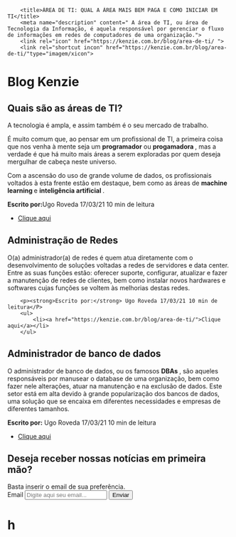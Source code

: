 <!DOCTYPE html>
<html lang="pt-BR">
<head>
        <meta charset="UTF-8">
        <meta http-equiv="X-UA-Compatible" content="IE=edge">
        <meta name="viewport" content="width=, initial-scale=1.0">

        <title>ÁREA DE TI: QUAL A ÁREA MAIS BEM PAGA E COMO INICIAR EM TI</title>
        <meta name="description" content=" A área de TI, ou área de Tecnologia da Informação, é aquela responsável por gerenciar o fluxo de informações em redes de computadores de uma organização.">
        <link rel="icon" href="https://kenzie.com.br/blog/area-de-ti/ ">
        <link rel="shortcut incon" href="https://kenzie.com.br/blog/area-de-ti/"type="imagem/xicon">
       
</head>
<body>
    <h1>Blog Kenzie</h1>
<main>
<article>

<strong><h2>Quais são as áreas de TI?</h2></strong>
     <p>A tecnologia é ampla, e assim também é o seu mercado de trabalho.</p>
     <p>É muito comum que, ao pensar em um profissional de TI, a primeira coisa 
        que nos venha à mente seja um <strong> programador</strong> ou <strong>progamadora </strong>, mas a verdade é
        que há muito mais áreas a serem exploradas por quem deseja mergulhar de cabeça neste universo.</p>
    <div>
    <p>Com a ascensão do uso de grande volume de dados, os profissionais voltados à esta frente estão em destaque, 
       bem como as áreas de <strong> machine learning </strong> e <strong>inteligência artificial </strong>.</p>
    <p><strong>Escrito por:</strong>Ugo Roveda 17/03/21 10 min de leitura</p>
            <ul>
                <li><a href="https://kenzie.com.br/blog/area-de-ti/ ">Clique aqui</a></li>
            </ul>
       </div>

<section>

<strong><h2>Administração de Redes</h2></strong>
        <p>O(a) administrador(a) de redes é quem atua diretamente com o desenvolvimento de soluções voltadas a redes de servidores e data center.
           Entre as suas funções estão: oferecer suporte, configurar, atualizar e fazer a manutenção de redes de clientes, 
           bem como instalar novos hardwares e softwares cujas funções se voltem às melhorias destas redes.</p>

        <p><strong>Escrito por:</strong> Ugo Roveda 17/03/21 10 min de leitura</P>
        <ul>
            <li><a href="https://kenzie.com.br/blog/area-de-ti/">Clique aqui</a></li>
        </ul>

           
</section>

<section>

<strong><h2> Administrador de banco de dados </h2></strong>
        <p> O administrador de banco de dados, ou os famosos <strong>DBAs </strong>, são aqueles responsáveis por manusear o
            database de uma organização, bem como fazer nele alterações, atuar na manutenção e na exclusão de dados.
            Este setor está em alta devido à grande popularização dos bancos de dados, uma solução que se encaixa
            em diferentes necessidades e empresas de diferentes tamanhos.</p>
        <p><strong>Escrito por:</strong> Ugo Roveda 17/03/21 10 min de leitura</p>
        <ul>
            <li><a href="https://kenzie.com.br/blog/area-de-ti/ ">Clique aqui</a></li>
        </ul>
</section>

</article>
</main>
    
<section classe="content">
    <div classe="post">
      <h1> Deseja receber nossas notícias em primeira mão?</h1>
       </div>
        <div classe="sidebar">
      <span>Basta inserir o email de sua preferência.</span>
    </div>
</section>

<section>
    <div>
      <form>
       <label for="nome">Email</label>
        <input type="text" placeholder="Digite aqui seu email..." required=""true/>
        <button type="submit">Enviar</button>
       </form>
      </div>
</section>  
<h1>h</h1>
</body>
</html>
